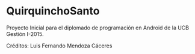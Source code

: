 # QuirquinchoSanto

Proyecto Inicial para el diplomado de programación en Android de la UCB
Gestión I-2015.

Créditos:
Luis Fernando Mendoza Cáceres

